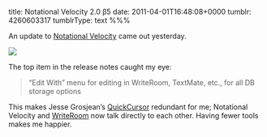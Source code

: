 title: Notational Velocity 2.0 β5
date: 2011-04-01T16:48:08+0000
tumblr: 4260603317
tumblrType: text
%%%

An update to [Notational Velocity][NV] came out yesterday. 

![](tumblr_lizfkbnxgQ1qb1802.png)

The top item in the release notes caught my eye:

> “Edit With” menu for editing in WriteRoom, TextMate, etc., for all DB storage options

This makes Jesse Grosjean’s [QuickCursor][Q] redundant for me; Notational Velocity and [WriteRoom][W] now talk directly to each other. Having fewer tools makes me happier. 

[W]: http://www.hogbaysoftware.com/products/writeroom
[Q]: http://www.hogbaysoftware.com/products/quickcursor
[NV]: http://notational.net/
